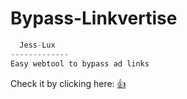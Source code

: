 # Bypass-Linkvertise
```py
  Jess-Lux
-------------
Easy webtool to bypass ad links
```
Check it by clicking here: <a href="https://jess-lux.github.io/Bypass-Linkvertise/" target="_blank">👍</a>
